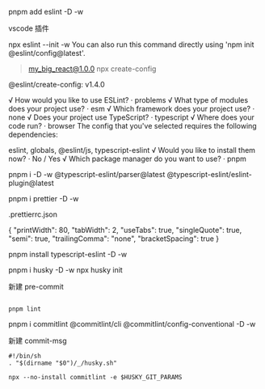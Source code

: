 pnpm add eslint -D -w

vscode 插件

npx eslint --init -w
You can also run this command directly using 'npm init @eslint/config@latest'.

> my_big_react@1.0.0 npx
> create-config

@eslint/create-config: v1.4.0

√ How would you like to use ESLint? · problems
√ What type of modules does your project use? · esm
√ Which framework does your project use? · none
√ Does your project use TypeScript? · typescript
√ Where does your code run? · browser
The config that you've selected requires the following dependencies:

eslint, globals, @eslint/js, typescript-eslint
√ Would you like to install them now? · No / Yes
√ Which package manager do you want to use? · pnpm

pnpm i -D -w @typescript-eslint/parser@latest @typescript-eslint/eslint-plugin@latest

pnpm i prettier -D -w

.prettierrc.json

{
"printWidth": 80,
"tabWidth": 2,
"useTabs": true,
"singleQuote": true,
"semi": true,
"trailingComma": "none",
"bracketSpacing": true
}

pnpm install typescript-eslint -D -w

pnpm i husky -D -w
npx husky init

新建 pre-commit

```

pnpm lint

```

pnpm i commitlint @commitlint/cli @commitlint/config-conventional -D -w

新建 commit-msg

```
#!/bin/sh
. "$(dirname "$0")/_/husky.sh"

npx --no-install commitlint -e $HUSKY_GIT_PARAMS

```
